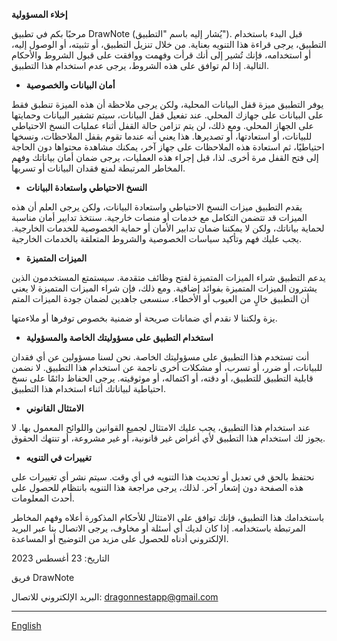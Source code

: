 **إخلاء المسؤولية**

مرحبًا بكم في تطبيق DrawNote (يُشار إليه باسم "التطبيق"). قبل البدء باستخدام التطبيق، يرجى قراءة هذا التنويه بعناية. من خلال تنزيل التطبيق، أو تثبيته، أو الوصول إليه، أو استخدامه، فإنك تُشير إلى أنك قرأت وفهمت ووافقت على قبول الشروط والأحكام التالية. إذا لم توافق على هذه الشروط، يرجى عدم استخدام هذا التطبيق.

- **أمان البيانات والخصوصية**

يوفر التطبيق ميزة قفل البيانات المحلية، ولكن يرجى ملاحظة أن هذه الميزة تنطبق فقط على البيانات على جهازك المحلي. عند تفعيل قفل البيانات، سيتم تشفير البيانات وحمايتها على الجهاز المحلي. ومع ذلك، لن يتم تزامن حالة القفل أثناء عمليات النسخ الاحتياطي للبيانات، أو استعادتها، أو تصديرها. هذا يعني أنه عندما تقوم بقفل الملاحظات، ونسخها احتياطيًا، ثم استعادة هذه الملاحظات على جهاز آخر، يمكنك مشاهدة محتواها دون الحاجة إلى فتح القفل مرة أخرى. لذا، قبل إجراء هذه العمليات، يرجى ضمان أمان بياناتك وفهم المخاطر المرتبطة لمنع فقدان البيانات أو تسربها.

- **النسخ الاحتياطي واستعادة البيانات**

يقدم التطبيق ميزات النسخ الاحتياطي واستعادة البيانات، ولكن يرجى العلم أن هذه الميزات قد تتضمن التكامل مع خدمات أو منصات خارجية. سنتخذ تدابير أمان مناسبة لحماية بياناتك، ولكن لا يمكننا ضمان تدابير الأمان أو حماية الخصوصية للخدمات الخارجية. يجب عليك فهم وتأكيد سياسات الخصوصية والشروط المتعلقة بالخدمات الخارجية.

- **الميزات المتميزة**

يدعم التطبيق شراء الميزات المتميزة لفتح وظائف متقدمة. سيستمتع المستخدمون الذين يشترون الميزات المتميزة بفوائد إضافية. ومع ذلك، فإن شراء الميزات المتميزة لا يعني أن التطبيق خالٍ من العيوب أو الأخطاء. سنسعى جاهدين لضمان جودة الميزات المتم

يزة ولكننا لا نقدم أي ضمانات صريحة أو ضمنية بخصوص توفرها أو ملاءمتها.

- **استخدام التطبيق على مسؤوليتك الخاصة والمسؤولية**

أنت تستخدم هذا التطبيق على مسؤوليتك الخاصة. نحن لسنا مسؤولين عن أي فقدان للبيانات، أو ضرر، أو تسرب، أو مشكلات أخرى ناجمة عن استخدام هذا التطبيق. لا نضمن قابلية التطبيق للتطبيق، أو دقته، أو اكتماله، أو موثوقيته. يرجى الحفاظ دائمًا على نسخ احتياطية لبياناتك أثناء استخدام هذا التطبيق.

- **الامتثال القانوني**

عند استخدام هذا التطبيق، يجب عليك الامتثال لجميع القوانين واللوائح المعمول بها. لا يجوز لك استخدام هذا التطبيق لأي أغراض غير قانونية، أو غير مشروعة، أو تنتهك الحقوق.

- **تغييرات في التنويه**

نحتفظ بالحق في تعديل أو تحديث هذا التنويه في أي وقت. سيتم نشر أي تغييرات على هذه الصفحة دون إشعار آخر. لذلك، يرجى مراجعة هذا التنويه بانتظام للحصول على أحدث المعلومات.

باستخدامك هذا التطبيق، فإنك توافق على الامتثال للأحكام المذكورة أعلاه وفهم المخاطر المرتبطة باستخدامه. إذا كان لديك أي أسئلة أو مخاوف، يرجى الاتصال بنا عبر البريد الإلكتروني أدناه للحصول على مزيد من التوضيح أو المساعدة.

التاريخ: 23 أغسطس 2023

فريق DrawNote

البريد الإلكتروني للاتصال: dragonnestapp@gmail.com

----
[English](https://1993hzw.github.io/dragonnest/drawnote/disclaimer)